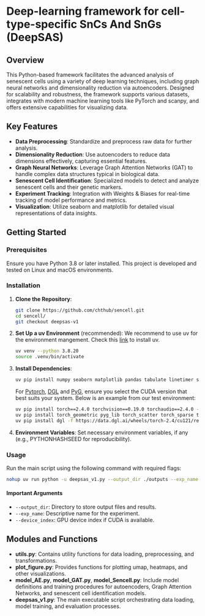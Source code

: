 # Deep-learning framework for cell-type-specific SnCs And SnGs (DeepSAS)

## Overview

This Python-based framework facilitates the advanced analysis of senescent cells using a variety of deep learning techniques, including graph neural networks and dimensionality reduction via autoencoders. Designed for scalability and robustness, the framework supports various datasets, integrates with modern machine learning tools like PyTorch and scanpy, and offers extensive capabilities for visualizing data.


## Key Features

- **Data Preprocessing**: Standardize and preprocess raw data for further analysis.
- **Dimensionality Reduction**: Use autoencoders to reduce data dimensions effectively, capturing essential features.
- **Graph Neural Networks**: Leverage Graph Attention Networks (GAT) to handle complex data structures typical in biological data.
- **Senescent Cell Identification**: Specialized models to detect and analyze senescent cells and their genetic markers.
- **Experiment Tracking**: Integration with Weights & Biases for real-time tracking of model performance and metrics.
- **Visualization**: Utilize seaborn and matplotlib for detailed visual representations of data insights.

## Getting Started

### Prerequisites

Ensure you have Python 3.8 or later installed. This project is developed and tested on Linux and macOS environments.

### Installation

1. **Clone the Repository**:
   ```bash
   git clone https://github.com/chthub/sencell.git
   cd sencell/
   git checkout deepsas-v1
   ```

2. **Set Up a uv Environment** (recommended):
   We recommend to use uv for the environment mangement. Check this [link](https://docs.astral.sh/uv/) to install uv.

   ```bash
   uv venv --python 3.8.20
   source .venv/bin/activate
   ```

4. **Install Dependencies**:
   
   ```bash
   uv pip install numpy seaborn matplotlib pandas tabulate linetimer scikit-learn ipykernel 'scanpy[leiden]' tqdm 
   ```
   For [Pytorch](https://pytorch.org/), [DGL](https://www.dgl.ai/) and [PyG](https://pytorch-geometric.readthedocs.io/en/latest/install/installation.html),  ensure you select the CUDA version that best suits your system. Below is an example from our test environment:
   ```bash
   uv pip install torch==2.4.0 torchvision==0.19.0 torchaudio==2.4.0 --index-url https://download.pytorch.org/whl/cu121
   uv pip install torch_geometric pyg_lib torch_scatter torch_sparse torch_cluster torch_spline_conv -f https://data.pyg.org/whl/torch-2.4.0+cu121.html 
   uv pip install dgl -f https://data.dgl.ai/wheels/torch-2.4/cu121/repo.html
   ```

4. **Environment Variables**:
   Set necessary environment variables, if any (e.g., PYTHONHASHSEED for reproducibility).

### Usage

Run the main script using the following command with required flags:

```bash
nohup uv run python -u deepsas_v1.py --output_dir ./outputs --exp_name example --device_index 0 --retrain > ./example.log 2>&1 &
```

#### Important Arguments

- `--output_dir`: Directory to store output files and results.
- `--exp_name`: Descriptive name for the experiment.
- `--device_index`: GPU device index if CUDA is available.

## Modules and Functions

- **utils.py**: Contains utility functions for data loading, preprocessing, and transformations.
- **plot_figure.py**: Provides functions for plotting umap, heatmaps, and other visualizations.
- **model_AE.py**, **model_GAT.py**, **model_Sencell.py**: Include model definitions and training procedures for autoencoders, Graph Attention Networks, and senescent cell identification models.
- **deepsas_v1.py**: The main executable script orchestrating data loading, model training, and evaluation processes.
